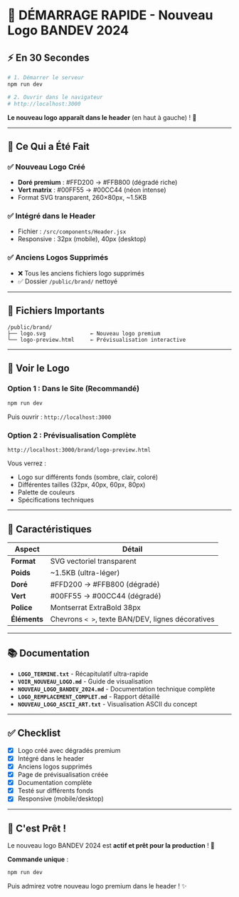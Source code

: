 # 🚀 DÉMARRAGE RAPIDE - Nouveau Logo BANDEV 2024

## ⚡ En 30 Secondes

```powershell
# 1. Démarrer le serveur
npm run dev

# 2. Ouvrir dans le navigateur
# http://localhost:3000
```

**Le nouveau logo apparaît dans le header** (en haut à gauche) ! 🎉

---

## 🎨 Ce Qui a Été Fait

### ✅ Nouveau Logo Créé
- **Doré premium** : #FFD200 → #FFB800 (dégradé riche)
- **Vert matrix** : #00FF55 → #00CC44 (néon intense)
- Format SVG transparent, 260×80px, ~1.5KB

### ✅ Intégré dans le Header
- Fichier : `/src/components/Header.jsx`
- Responsive : 32px (mobile), 40px (desktop)

### ✅ Anciens Logos Supprimés
- ❌ Tous les anciens fichiers logo supprimés
- ✅ Dossier `/public/brand/` nettoyé

---

## 📁 Fichiers Importants

```
/public/brand/
├── logo.svg              ← Nouveau logo premium
└── logo-preview.html     ← Prévisualisation interactive
```

---

## 👀 Voir le Logo

### Option 1 : Dans le Site (Recommandé)
```powershell
npm run dev
```
Puis ouvrir : `http://localhost:3000`

### Option 2 : Prévisualisation Complète
```
http://localhost:3000/brand/logo-preview.html
```

Vous verrez :
- Logo sur différents fonds (sombre, clair, coloré)
- Différentes tailles (32px, 40px, 60px, 80px)
- Palette de couleurs
- Spécifications techniques

---

## 🎯 Caractéristiques

| Aspect | Détail |
|--------|--------|
| **Format** | SVG vectoriel transparent |
| **Poids** | ~1.5KB (ultra-léger) |
| **Doré** | #FFD200 → #FFB800 (dégradé) |
| **Vert** | #00FF55 → #00CC44 (dégradé) |
| **Police** | Montserrat ExtraBold 38px |
| **Éléments** | Chevrons `< >`, texte BAN/DEV, lignes décoratives |

---

## 📚 Documentation

- **`LOGO_TERMINE.txt`** - Récapitulatif ultra-rapide
- **`VOIR_NOUVEAU_LOGO.md`** - Guide de visualisation
- **`NOUVEAU_LOGO_BANDEV_2024.md`** - Documentation technique complète
- **`LOGO_REMPLACEMENT_COMPLET.md`** - Rapport détaillé
- **`NOUVEAU_LOGO_ASCII_ART.txt`** - Visualisation ASCII du concept

---

## ✅ Checklist

- [x] Logo créé avec dégradés premium
- [x] Intégré dans le header
- [x] Anciens logos supprimés
- [x] Page de prévisualisation créée
- [x] Documentation complète
- [x] Testé sur différents fonds
- [x] Responsive (mobile/desktop)

---

## 🎉 C'est Prêt !

Le nouveau logo BANDEV 2024 est **actif et prêt pour la production** ! 🚀

**Commande unique** :
```powershell
npm run dev
```

Puis admirez votre nouveau logo premium dans le header ! ✨